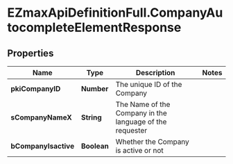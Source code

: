 # EZmaxApiDefinitionFull.CompanyAutocompleteElementResponse

## Properties

Name | Type | Description | Notes
------------ | ------------- | ------------- | -------------
**pkiCompanyID** | **Number** | The unique ID of the Company | 
**sCompanyNameX** | **String** | The Name of the Company in the language of the requester | 
**bCompanyIsactive** | **Boolean** | Whether the Company is active or not | 


